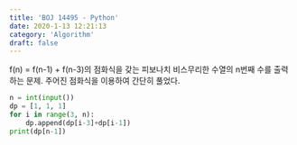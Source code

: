 ```yaml
---
title: 'BOJ 14495 - Python'
date: 2020-1-13 12:21:13
category: 'Algorithm'
draft: false
---
```

f(n) = f(n-1) + f(n-3)의 점화식을 갖는 피보나치 비스무리한 수열의 n번째 수를 출력하는 문제. 주어진 점화식을 이용하여 간단히 풀었다.
```python
n = int(input())
dp = [1, 1, 1]
for i in range(3, n):
    dp.append(dp[i-3]+dp[i-1])
print(dp[n-1])

```